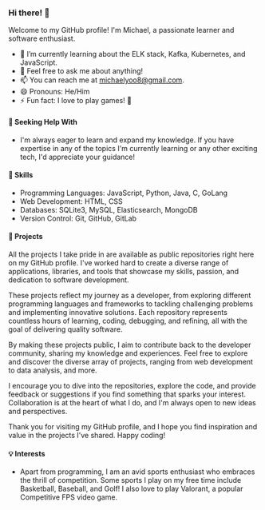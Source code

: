 ### Hi there! 👋

Welcome to my GitHub profile! I'm Michael, a passionate learner and software enthusiast.

- 🌱 I’m currently learning about the ELK stack, Kafka, Kubernetes, and JavaScript.
- 💬 Feel free to ask me about anything!
- 📫 You can reach me at michaelyoo8@gmail.com.
- 😄 Pronouns: He/Him
- ⚡ Fun fact: I love to play games! :space_invader:

#### 🤔 Seeking Help With

- I'm always eager to learn and expand my knowledge. If you have expertise in any of the topics I'm currently learning or any other exciting tech, I'd appreciate your guidance!

#### 💼 Skills

- Programming Languages: JavaScript, Python, Java, C,  GoLang
- Web Development: HTML, CSS
- Databases: SQLite3, MySQL, Elasticsearch, MongoDB
- Version Control: Git, GitHub, GitLab

#### 📂 Projects

All the projects I take pride in are available as public repositories right here on my GitHub profile. I've worked hard to create a diverse range of applications, libraries, and tools that showcase my skills, passion, and dedication to software development.

These projects reflect my journey as a developer, from exploring different programming languages and frameworks to tackling challenging problems and implementing innovative solutions. Each repository represents countless hours of learning, coding, debugging, and refining, all with the goal of delivering quality software.

By making these projects public, I aim to contribute back to the developer community, sharing my knowledge and experiences. Feel free to explore and discover the diverse array of projects, ranging from web development to data analysis, and more.

I encourage you to dive into the repositories, explore the code, and provide feedback or suggestions if you find something that sparks your interest. Collaboration is at the heart of what I do, and I'm always open to new ideas and perspectives.

Thank you for visiting my GitHub profile, and I hope you find inspiration and value in the projects I've shared. Happy coding!


#### 💡 Interests

- Apart from programming, I am an avid sports enthusiast who embraces the thrill of competition. Some sports I play on my free time include Basketball, Baseball, and Golf! I also love to play Valorant, a popular Competitive FPS video game.

<!-- 
**myoo18/myoo18** is a ✨ _special_ ✨ repository because its `README.md` (this file) appears on your GitHub profile.
-->

